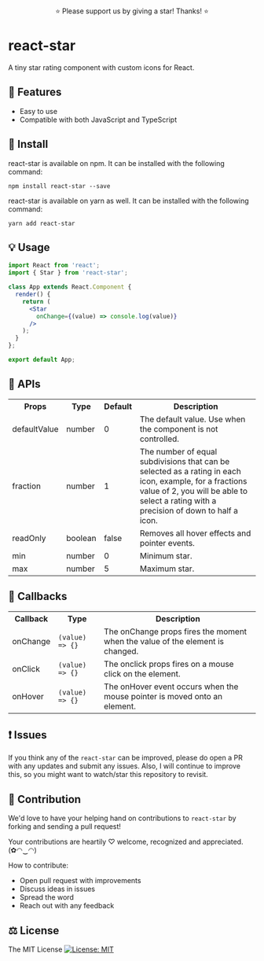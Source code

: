 <p align="center">
  ⭐️ Please support us by giving a star! Thanks! ⭐️
</p>

# react-star

A tiny star rating component with custom icons for React.

<!-- ### 💻 Live [Demo](https://codesandbox.io/s/react-screen-capture-i9f4d) -->

## 🎁 Features

* Easy to use
* Compatible with both JavaScript and TypeScript

## 🔧 Install

react-star is available on npm. It can be installed with the following command:

```
npm install react-star --save
```

react-star is available on yarn as well. It can be installed with the following command:

```
yarn add react-star
```

## 💡 Usage

```jsx
import React from 'react';
import { Star } from 'react-star';

class App extends React.Component {
  render() {
    return (
      <Star
        onChange={(value) => console.log(value)}
      />
    );
  }
};

export default App;
```

## 📖 APIs

<table>
  <tr>
    <th>Props</th>
    <th>Type</th>
    <th>Default</th>
    <th>Description</th>
  </tr>
  <tr>
    <td>defaultValue</td>
    <td>number</td>
    <td>0</td>
    <td>The default value. Use when the component is not controlled.</td>
  </tr>
  <tr>
    <td>fraction</td>
    <td>number</td>
    <td>1</td>
    <td>The number of equal subdivisions that can be selected as a rating in each icon, example, for a fractions value of 2, you will be able to select a rating with a precision of down to half a icon.</td>
  </tr>
  <tr>
    <td>readOnly</td>
    <td>boolean</td>
    <td>false</td>
    <td>Removes all hover effects and pointer events.</td>
  </tr>
  <tr>
    <td>min</td>
    <td>number</td>
    <td>0</td>
    <td>Minimum star.</td>
  </tr>
  <tr>
    <td>max</td>
    <td>number</td>
    <td>5</td>
    <td>Maximum star.</td>
  </tr>
</table>

## 🔰 Callbacks

<table>
  <tr>
    <th>Callback</th>
    <th>Type</th>
    <th>Description</th>
  </tr>
  <tr>
    <td>onChange</td>
    <td><code>(value) => {}</code></td>
    <td>The onChange props fires the moment when the value of the element is changed.</td>
  </tr>
  <tr>
    <td>onClick</td>
    <td><code>(value) => {}</code></td>
    <td>The onclick props fires on a mouse click on the element.</td>
  </tr>
   <tr>
    <td>onHover</td>
    <td><code>(value) => {}</code></td>
    <td>The onHover event occurs when the mouse pointer is moved onto an element.</td>
  </tr>
</table>

## ❗ Issues

If you think any of the `react-star` can be improved, please do open a PR with any updates and submit any issues. Also, I will continue to improve this, so you might want to watch/star this repository to revisit.

## 🌟 Contribution

We'd love to have your helping hand on contributions to `react-star` by forking and sending a pull request!

Your contributions are heartily ♡ welcome, recognized and appreciated. (✿◠‿◠)

How to contribute:

- Open pull request with improvements
- Discuss ideas in issues
- Spread the word
- Reach out with any feedback

## ⚖️ License

The MIT License [![License: MIT](https://img.shields.io/badge/License-MIT-yellow.svg)](https://opensource.org/licenses/MIT)

<!-- 

import React, { CSSProperties } from 'react';

const background = {
  borderRadius: '50%',
  border: '5px double white',
  display: 'inline-block',
  height: 30,
  width: 30,
} as CSSProperties;

const styles = {
  empty: {
    ...background,
    backgroundColor: '#ccc',
  } as CSSProperties,
  full: {
    ...background,
    backgroundColor: 'black',
  } as CSSProperties,
  placeholder: {
    ...background,
    backgroundColor: 'red',
  } as CSSProperties,
};

-->
